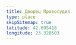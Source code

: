```yaml
---
title: Дворец Правосудия
type: place
skipSitemap: true
latitude: 42.695418
longitude: 23.320503
---
```

